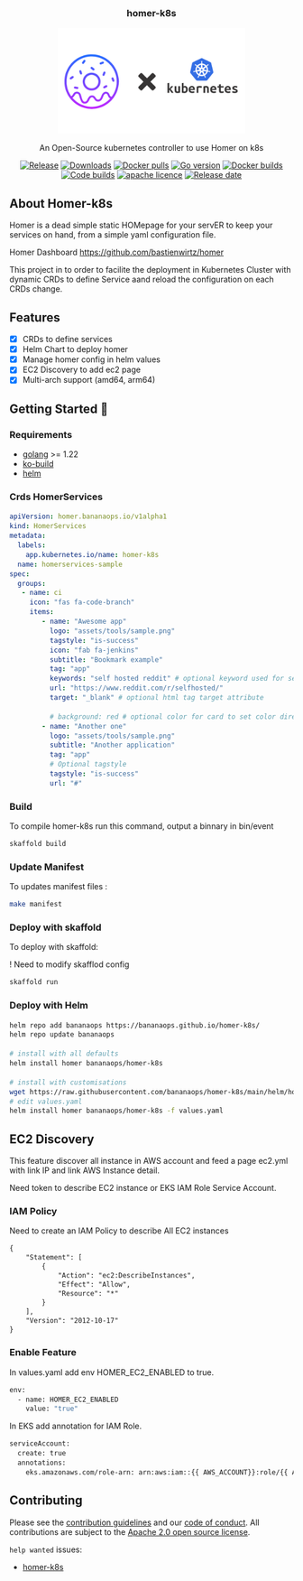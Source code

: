 <p align="center" style="margin-top: 120px">

  <h3 align="center">homer-k8s</h3>

  <p align="center">
  <img src="https://github.com/BananaOps/homer-k8s/blob/main/images/banner.png?raw=true" style="width:66%" alt="homer-k8s">
  </p>
  <p align="center">
    An Open-Source kubernetes controller to use Homer on k8s
    <br />
  </p>
</p>
<p align="center">
  <a href="https://github.com/BananaOps/homer-k8s/releases"><img title="Release" src="https://img.shields.io/github/v/release/BananaOps/homer-k8s"/></a>
  <a href=""><img title="Downloads" src="https://img.shields.io/github/downloads/BananaOps/homer-k8s/total.svg"/></a>
  <a href=""><img title="Docker pulls" src="https://img.shields.io/docker/pulls/bananaops/homer-k8s"/></a>
  <a href=""><img title="Go version" src="https://img.shields.io/github/go-mod/go-version/BananaOps/homer-k8s"/></a>
  <a href=""><img title="Docker builds" src="https://img.shields.io/docker/automated/bananaops/homer-k8s"/></a>
  <a href=""><img title="Code builds" src="https://img.shields.io/github/actions/workflow/status/BananaOps/homer-k8s/release.yml"/></a>
  <a href=""><img title="apache licence" src="https://img.shields.io/badge/License-Apache-yellow.svg"/></a>
  <a href="https://github.com/BananaOps/homer-k8s/releases"><img title="Release date" src="https://img.shields.io/github/release-date/BananaOps/homer-k8s"/></a>
</p>



## About Homer-k8s 

Homer is a dead simple static HOMepage for your servER to keep your services on hand, from a simple yaml configuration file.

Homer Dashboard https://github.com/bastienwirtz/homer

This project in to order to facilite the deployment in Kubernetes Cluster with dynamic CRDs to define Service aand reload the configuration on each CRDs change.

## Features

- [x] CRDs to define services
- [x] Helm Chart to deploy homer
- [x] Manage homer config in helm values
- [x] EC2 Discovery to add ec2 page
- [x] Multi-arch support (amd64, arm64)

## Getting Started 🚀

### Requirements

- [golang](https://go.dev/) >= 1.22
- [ko-build](https://ko.build/)
- [helm](https://helm.sh/)


### Crds HomerServices

```yaml
apiVersion: homer.bananaops.io/v1alpha1
kind: HomerServices
metadata:
  labels:
    app.kubernetes.io/name: homer-k8s
  name: homerservices-sample
spec:
  groups:
   - name: ci
     icon: "fas fa-code-branch"
     items:
        - name: "Awesome app"
          logo: "assets/tools/sample.png"
          tagstyle: "is-success"
          icon: "fab fa-jenkins"
          subtitle: "Bookmark example"
          tag: "app"
          keywords: "self hosted reddit" # optional keyword used for searching purpose
          url: "https://www.reddit.com/r/selfhosted/"
          target: "_blank" # optional html tag target attribute

          # background: red # optional color for card to set color directly without custom stylesheet
        - name: "Another one"
          logo: "assets/tools/sample.png"
          subtitle: "Another application"
          tag: "app"
          # Optional tagstyle
          tagstyle: "is-success"
          url: "#"
```


### Build 

To compile homer-k8s run this command, output a binnary in bin/event

```bash
skaffold build
```

### Update Manifest

To updates manifest files : 

```bash
make manifest
```

### Deploy with skaffold

To deploy with skaffold: 

! Need to modify skafflod config

```bash
skaffold run
```

### Deploy with Helm


```bash
helm repo add bananaops https://bananaops.github.io/homer-k8s/
helm repo update bananaops

# install with all defaults
helm install homer bananaops/homer-k8s

# install with customisations
wget https://raw.githubusercontent.com/bananaops/homer-k8s/main/helm/homer-k8s/values.yaml
# edit values.yaml
helm install homer bananaops/homer-k8s -f values.yaml
```

## EC2 Discovery 

This feature discover all instance in AWS account and feed a page ec2.yml with link IP and link AWS Instance detail.

Need token to describe EC2 instance or EKS IAM Role Service Account.

### IAM Policy

Need to create an IAM Policy to describe All EC2 instances

```
{
    "Statement": [
        {
            "Action": "ec2:DescribeInstances",
            "Effect": "Allow",
            "Resource": "*"
        }
    ],
    "Version": "2012-10-17"
}
```

### Enable Feature 

In values.yaml add env HOMER_EC2_ENABLED to true.

```bash
env:
  - name: HOMER_EC2_ENABLED
    value: "true"
```

In EKS add annotation for IAM Role. 

```bash
serviceAccount:
  create: true
  annotations:
    eks.amazonaws.com/role-arn: arn:aws:iam::{{ AWS_ACCOUNT}}:role/{{ AWS_ROLE }}
```


## Contributing

Please see the [contribution guidelines](https://github.com/BananaOps/homer-k8s/blob/main/CONTRIBUTING.md) and our [code of conduct](https://github.com/BananaOps/homer-k8s/blob/main/CODE_OF_CONDUCT.md). All contributions are subject to the [Apache 2.0 open source license](https://github.com/BananaOps/homer-k8s/blob/main/LICENSE).

`help wanted` issues:
- [homer-k8s](https://github.com/BananaOps/homer-k8s/labels/help%20wanted)
